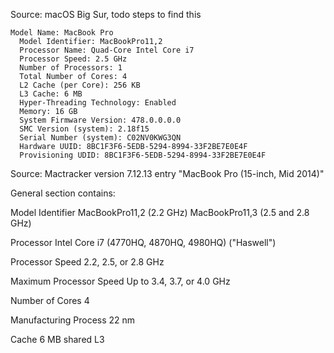 Source: macOS Big Sur, todo steps to find this

```
Model Name: MacBook Pro
  Model Identifier: MacBookPro11,2
  Processor Name: Quad-Core Intel Core i7
  Processor Speed: 2.5 GHz
  Number of Processors: 1
  Total Number of Cores: 4
  L2 Cache (per Core): 256 KB
  L3 Cache: 6 MB
  Hyper-Threading Technology: Enabled
  Memory: 16 GB
  System Firmware Version: 478.0.0.0.0
  SMC Version (system): 2.18f15
  Serial Number (system): C02NV0KWG3QN
  Hardware UUID: 8BC1F3F6-5EDB-5294-8994-33F2BE7E0E4F
  Provisioning UDID: 8BC1F3F6-5EDB-5294-8994-33F2BE7E0E4F
```

Source: Mactracker version 7.12.13 entry "MacBook Pro (15-inch, Mid 2014)"

General section contains:

Model Identifier MacBookPro11,2 (2.2 GHz) MacBookPro11,3 (2.5 and 2.8 GHz)

Processor Intel Core i7 (4770HQ, 4870HQ, 4980HQ) ("Haswell")

Processor Speed 2.2, 2.5, or 2.8 GHz

Maximum Processor Speed Up to 3.4, 3.7, or 4.0 GHz

Number of Cores 4

Manufacturing Process 22 nm

Cache
6 MB shared L3
